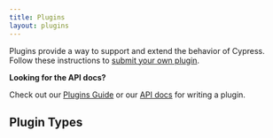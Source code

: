```yaml
---
title: Plugins
layout: plugins
---
```


Plugins provide a way to support and extend the behavior of Cypress. Follow these instructions to [submit your own plugin](https://github.com/cypress-io/cypress-documentation/blob/develop/CONTRIBUTING.md#adding-plugins).

<Alert type="info">

<strong class="alert-header">Looking for the API docs?</strong>

Check out our [Plugins Guide](/guides/tooling/plugins-guide) or our [API docs](/api/plugins/writing-a-plugin) for writing a plugin.

</Alert>

## Plugin Types
